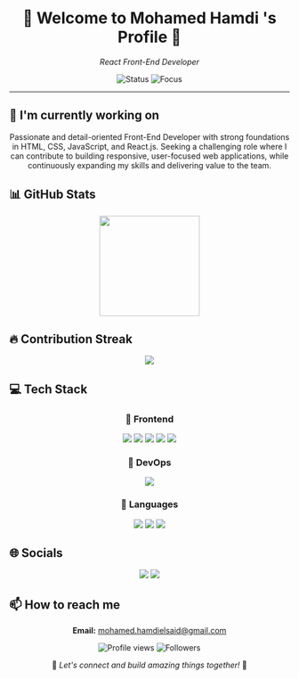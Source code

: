 <div align="center">

# 🌟 Welcome to Mohamed Hamdi 's Profile 🌟

<p><em>React Front-End Developer</em></p>

<img src="https://img.shields.io/badge/Status-Available_for_collaboration-brightgreen" alt="Status" />
<img src="https://img.shields.io/badge/Focus-Web_Development-blue" alt="Focus" />

</div>

<hr>

## 🔭 I'm currently working on

<div align="center"><p>Passionate and detail-oriented Front-End Developer with strong foundations in HTML, CSS, JavaScript, and React.js.
Seeking a challenging role where I can contribute to building responsive, user-focused web applications, while
continuously expanding my skills and delivering value to the team.</p></div>

## 📊 GitHub Stats

<!-- ⚠️ Important: Replace 'commits?author=mohamed-hamdi-dev' with your actual GitHub username in the URL below -->
<div align="center">
  <img height="180em" src="https://github-readme-stats.vercel.app/api?username=commits?author=mohamed-hamdi-dev&show_icons=true&theme=radical&include_all_commits=true&count_private=true"/>
</div>

## 🔥 Contribution Streak

<!-- ⚠️ Important: Replace 'commits?author=mohamed-hamdi-dev' with your actual GitHub username in the URL below -->
<div align="center">
  <img src="https://github-readme-streak-stats.herokuapp.com/?user=commits?author=mohamed-hamdi-dev&theme=radical&hide_border=false" />
</div>

## 💻 Tech Stack

<div align="center">

### 🎨 Frontend

<img src="https://img.shields.io/badge/-React-05122A?style=for-the-badge&color=ff69b4"> <img src="https://img.shields.io/badge/-HTML5-05122A?style=for-the-badge&color=ff69b4"> <img src="https://img.shields.io/badge/-CSS3-05122A?style=for-the-badge&color=ff69b4"> <img src="https://img.shields.io/badge/-Bootstrap-05122A?style=for-the-badge&color=ff69b4"> <img src="https://img.shields.io/badge/-Tailwind-05122A?style=for-the-badge&color=ff69b4">

### 🚀 DevOps

<img src="https://img.shields.io/badge/-GitHub Actions-05122A?style=for-the-badge&color=9370db">

### 💬 Languages

<img src="https://img.shields.io/badge/-C++-05122A?style=for-the-badge&color=FFA500"> <img src="https://img.shields.io/badge/-TypeScript-05122A?style=for-the-badge&color=FFA500"> <img src="https://img.shields.io/badge/-JavaScript-05122A?style=for-the-badge&color=FFA500">

</div>

## 🌐 Socials

<div align="center">

<a href="https://github.com/mohamed-hamdi-dev/mohamed-hamdi-dev/commits?author=mohamed-hamdi-dev"><img src="https://img.shields.io/badge/github-%23121011.svg?style=for-the-badge&logo=github&logoColor=white&color=9a6bdf"></a> <a href="https://www.linkedin.com/public-profile/settings?trk=d_flagship3_profile_self_view_public_profile&lipi=urn%3Ali%3Apage%3Ad_flagship3_profile_view_base%3BKzMhlHFGQ%2BWOgxAvsssUPg%3D%3D"><img src="https://img.shields.io/badge/linkedin-%230077B5.svg?style=for-the-badge&logo=linkedin&logoColor=white&color=df6b9a"></a> 

</div>

## 📫 How to reach me

<div align="center">

**Email:** mohamed.hamdielsaid@gmail.com

</div>

<div align="center">

<!-- ⚠️ Important: Replace 'commits?author=mohamed-hamdi-dev' with your actual GitHub username in the URLs below -->
<img src="https://komarev.com/ghpvc/?username=commits?author=mohamed-hamdi-dev&style=for-the-badge&color=blueviolet" alt="Profile views"/>

<img src="https://img.shields.io/github/followers/commits?author=mohamed-hamdi-dev?style=for-the-badge&color=ff69b4" alt="Followers"/>

<p>🌈 <i>Let's connect and build amazing things together!</i> 🚀</p>

</div>
